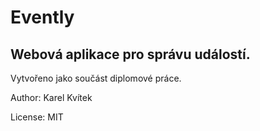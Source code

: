 # Evently

## Webová aplikace pro správu událostí.

Vytvořeno jako součást diplomové práce.

Author: Karel Kvítek

License: MIT
